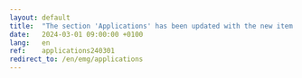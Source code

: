 ```yaml
---
layout: default
title:  "The section 'Applications' has been updated with the new item 'Education'"
date:   2024-03-01 09:00:00 +0100
lang:   en
ref:    applications240301
redirect_to: /en/emg/applications
---
```

